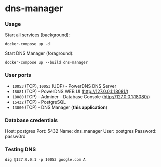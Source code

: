 dns-manager
===========

### Usage

Start all services (background):

```
docker-compose up -d
```

Start DNS Manager (foraground):

```
docker-compose up --build dns-manager
```

### User ports

* `10053` (TCP), `10053` (UDP) - PowerDNS DNS Server
* `18081` (TCP) - PowerDNS WEB UI (http://127.0.0.1:18081/)
* `18080` (TCP) - Adminer - Database Console (http://127.0.0.1:18080/)
* `15432` (TCP) - PostgreSQL
* `13000` (TCP) - DNS Manager (**this application**)

### Database credentials

Host: postgres
Port: 5432
Name: dns_manager
User: postgres
Password: passw0rd

### Testing DNS

```
dig @127.0.0.1 -p 10053 google.com A
```

